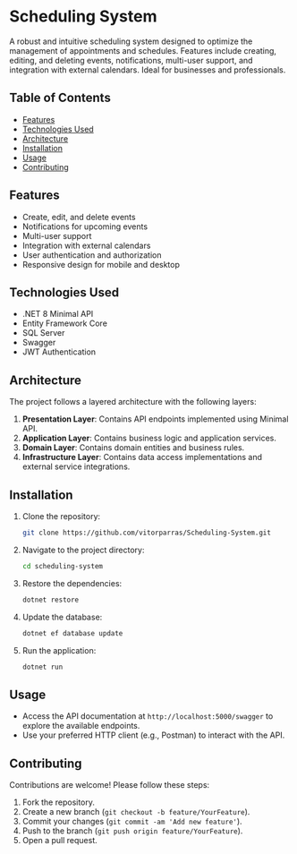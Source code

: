 # Scheduling System

A robust and intuitive scheduling system designed to optimize the management of appointments and schedules. Features include creating, editing, and deleting events, notifications, multi-user support, and integration with external calendars. Ideal for businesses and professionals.

## Table of Contents

- [Features](#features)
- [Technologies Used](#technologies-used)
- [Architecture](#architecture)
- [Installation](#installation)
- [Usage](#usage)
- [Contributing](#contributing)

## Features

- Create, edit, and delete events
- Notifications for upcoming events
- Multi-user support
- Integration with external calendars
- User authentication and authorization
- Responsive design for mobile and desktop

## Technologies Used

- .NET 8 Minimal API
- Entity Framework Core
- SQL Server
- Swagger
- JWT Authentication

## Architecture

The project follows a layered architecture with the following layers:

1. **Presentation Layer**: Contains API endpoints implemented using Minimal API.
2. **Application Layer**: Contains business logic and application services.
3. **Domain Layer**: Contains domain entities and business rules.
4. **Infrastructure Layer**: Contains data access implementations and external service integrations.

## Installation

1. Clone the repository:

    ```bash
    git clone https://github.com/vitorparras/Scheduling-System.git
    ```

2. Navigate to the project directory:

    ```bash
    cd scheduling-system
    ```

3. Restore the dependencies:

    ```bash
    dotnet restore
    ```

4. Update the database:

    ```bash
    dotnet ef database update
    ```

5. Run the application:

    ```bash
    dotnet run
    ```

## Usage

- Access the API documentation at `http://localhost:5000/swagger` to explore the available endpoints.
- Use your preferred HTTP client (e.g., Postman) to interact with the API.

## Contributing

Contributions are welcome! Please follow these steps:

1. Fork the repository.
2. Create a new branch (`git checkout -b feature/YourFeature`).
3. Commit your changes (`git commit -am 'Add new feature'`).
4. Push to the branch (`git push origin feature/YourFeature`).
5. Open a pull request.
